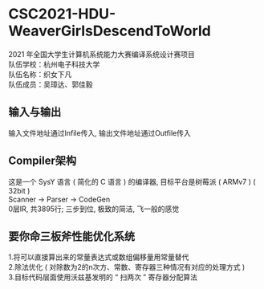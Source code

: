 # CSC2021-HDU-WeaverGirlsDescendToWorld
2021 年全国大学生计算机系统能力大赛编译系统设计赛项目<br>
队伍学校：杭州电子科技大学<br>
队伍名称：织女下凡<br>
队伍成员：吴璋达、郭佳毅
## 输入与输出
输入文件地址通过Infile传入, 输出文件地址通过Outfile传入
## Compiler架构
这是一个 SysY 语言 ( 简化的 C 语言 ) 的编译器, 目标平台是树莓派 ( ARMv7 ) ( 32bit )<br>
Scanner → Parser → CodeGen<br>
0层IR, 共3895行; 三步到位, 极致的简洁, 飞一般的感觉
## 要你命三板斧性能优化系统
1.将可以直接算出来的常量表达式或数组偏移量用常量替代<br>
2.除法优化 ( 对除数为2的n次方、常数、寄存器三种情况有对应的处理方式 )<br>
3.目标代码层面使用沃兹基发明的 “ 扫两次 ” 寄存器分配算法
